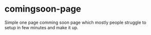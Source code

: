 # comingsoon-page
Simple one page comming soon page which mostly people struggle to setup in few minutes and make it up. 
